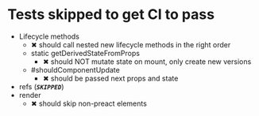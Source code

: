 # Tests skipped to get CI to pass

- Lifecycle methods
	- ✖ should call nested new lifecycle methods in the right order
	- static getDerivedStateFromProps
		- ✖ should NOT mutate state on mount, only create new versions
	- \#shouldComponentUpdate
		- ✖ should be passed next props and state
- refs (***`SKIPPED`***)
- render
	- ✖ should skip non-preact elements
